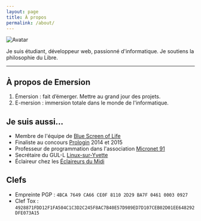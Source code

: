 ```yaml
---
layout: page
title: À propos
permalink: /about/
---
```


<img src="{{ '/img/about/avatar.jpg' | prepend: site.baseurl }}" alt="Avatar" class="pull-right img-polaroid">

<p class="lead">Je suis étudiant, développeur web, passionné d'informatique. Je soutiens la philosophie du Libre.</p>

* * *

## À propos de Emersion

1. Émersion : fait d’émerger. Mettre au grand jour des projets.
2. E-mersion : immersion totale dans le monde de l'informatique.

## Je suis aussi...

* Membre de l'équipe de [Blue Screen of Life](http://bsolife.fr)
* Finaliste au concours [Prologin](http://prologin.org/) 2014 et 2015
* Professeur de programmation dans l'association [Micronet 91](http://micronet91.com/)
* Secrétaire du GUL-L [Linux-sur-Yvette](http://linux-sur-yvette.org/)
* Éclaireur chez les [Éclaireurs du Midi](http://eclaireursdumidi.fr/)

## Clefs

* Empreinte PGP : `4BCA 7649 CA66 CE0F 8110 2D29 BA7F 0461 0003 0927`
* Clef Tox : `4928871FDD12F1FA504C1C3D2C245F8AC7B40E57D989ED7D107CEB02D01EE648292DFE073A15`
